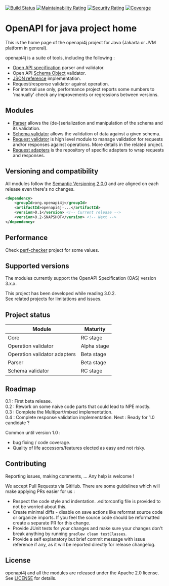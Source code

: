 [![Build Status](https://travis-ci.org/openapi4j/openapi4j.svg?branch=master)](https://travis-ci.org/openapi4j/openapi4j)
[![Maintainability Rating](https://sonarcloud.io/api/project_badges/measure?project=org.openapi4j%3Aopenapi4j&metric=sqale_rating)](https://sonarcloud.io/dashboard?id=org.openapi4j%3Aopenapi4j)
[![Security Rating](https://sonarcloud.io/api/project_badges/measure?project=org.openapi4j%3Aopenapi4j&metric=security_rating)](https://sonarcloud.io/dashboard?id=org.openapi4j%3Aopenapi4j)
[![Coverage](https://sonarcloud.io/api/project_badges/measure?project=org.openapi4j%3Aopenapi4j&metric=coverage)](https://sonarcloud.io/dashboard?id=org.openapi4j%3Aopenapi4j)

# OpenAPI for java project home

This is the home page of the openapi4j project for Java (Jakarta or JVM platform in general).

openapi4j is a suite of tools, including the following :
* [Open API specification](https://github.com/OAI/OpenAPI-Specification/blob/master/versions/3.0.2.md) parser and validator.
* Open API [Schema Object](https://github.com/OAI/OpenAPI-Specification/blob/master/versions/3.0.2.md#schemaObject) validator.
* [JSON reference](https://tools.ietf.org/html/draft-pbryan-zyp-json-ref-03) implementation.
* Request/response validator against operation.
* For internal use only, performance project reports some numbers to 'manually' check any improvements or regressions between versions.

## Modules

* [Parser](https://github.com/openapi4j/openapi4j/tree/master/openapi-parser) allows the (de-)serialization and manipulation of the schema and its validation.
* [Schema validator](https://github.com/openapi4j/openapi4j/tree/master/openapi-schema-validator) allows the validation of data against a given schema.
* [Request validator](https://github.com/openapi4j/openapi4j/tree/master/openapi-operation-validator) is high level module to manage validation for requests and/or responses against operations. More details in the related project.
* [Request adapters](https://github.com/openapi4j/openapi4j/tree/master/openapi-operation-adapters) is the repository of specific adapters to wrap requests and responses.

## Versioning and compatibility

All modules follow the [Semantic Versioning 2.0.0](https://semver.org) and are aligned on each release even there's no changes.

```xml
<dependency>
    <groupId>org.openapi4j</groupId>
    <artifactId>openapi4j-...</artifactId>
    <version>0.1</version> <!-- Current release -->
    <version>0.2-SNAPSHOT</version> <!-- Next -->
</dependency>
```

## Performance

Check [perf-checker](https://github.com/openapi4j/openapi4j/tree/master/openapi-perf-checker) project for some values.

## Supported versions

The modules currently support the OpenAPI Specification (OAS) version 3.x.x.  

This project has been developed while reading 3.0.2.  
See related projects for limitations and issues.

## Project status

| Module                         | Maturity      |
|--------------------------------|---------------|
| Core                           | RC stage      |
| Operation validator            | Alpha stage   |
| Operation validator adapters   | Beta stage    |
| Parser                         | Beta stage    |
| Schema validator               | RC stage      |

## Roadmap

0.1 : First beta release.  
0.2 : Rework on some naive code parts that could lead to NPE mostly.  
0.3 : Complete the Multipart/mixed implementation.  
0.4 : Complete response validation implementation.
Next : Ready for 1.0 candidate ?  

Common until version 1.0 :
* bug fixing / code coverage.
* Quality of life accessors/features elected as easy and not risky.

## Contributing

Reporting issues, making comments, ... Any help is welcome !

We accept Pull Requests via GitHub. There are some guidelines which will make applying PRs easier for us :

* Respect the code style and indentation. .editorconfig file is provided to not be worried about this.
* Create minimal diffs - disable on save actions like reformat source code or organize imports. If you feel the source code should be reformatted create a separate PR for this change.
* Provide JUnit tests for your changes and make sure your changes don't break anything by running `gradlew clean testClasses`.
* Provide a self explanatory but brief commit message with issue reference if any, as it will be reported directly for release changelog.

## License

openapi4j and all the modules are released under the Apache 2.0 license. See [LICENSE](https://github.com/openapi4j/openapi4j/blob/master/LICENSE.md) for details.
